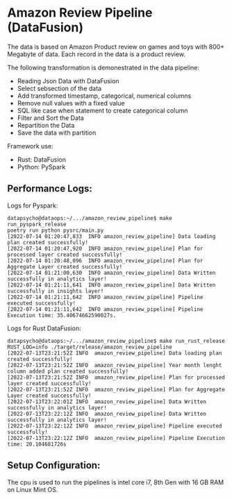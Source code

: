 # Amazon Review Pipeline (DataFusion)
The data is based on Amazon Product review on games and toys with 800+ Megabyte of data. Each record in the data is a product review.

The following transformation is demonestrated in the data pipeline:
- Reading Json Data with DataFusion
- Select sebsection of the data
- Add transformed timestamp, categorical, numerical columns
- Remove null values with a fixed value
- SQL like case when statement to create categorical column
- Filter and Sort the Data
- Repartition the Data
- Save the data with partition

Framework use:
- Rust: DataFusion
- Python: PySpark

## Performance Logs:

Logs for Pyspark:
```
datapsycho@dataops:~/.../amazon_review_pipeline$ make run_pyspark_release 
poetry run python pysrc/main.py
[2022-07-14 01:20:47,833  INFO amazon_review_pipeline] Data loading plan created successfully!
[2022-07-14 01:20:47,920  INFO amazon_review_pipeline] Plan for processed layer created successfully!
[2022-07-14 01:20:48,096  INFO amazon_review_pipeline] Plan for Aggregate Layer created successfully!
[2022-07-14 01:21:00,630  INFO amazon_review_pipeline] Data Written successfully in analytics layer!
[2022-07-14 01:21:11,641  INFO amazon_review_pipeline] Data Written successfully in insights layer!
[2022-07-14 01:21:11,642  INFO amazon_review_pipeline] Pipeline executed successfully!
[2022-07-14 01:21:11,642  INFO amazon_review_pipeline] Pipeline Execution time: 35.40674662590027s.
```

Logs for Rust DataFusion:
```
datapsycho@dataops:~/.../amazon_review_pipeline$ make run_rust_release 
RUST_LOG=info ./target/release/amazon_review_pipeline
[2022-07-13T23:21:52Z INFO  amazon_review_pipeline] Data loading plan created successfully!
[2022-07-13T23:21:52Z INFO  amazon_review_pipeline] Year month lenght column added plan created successfully!
[2022-07-13T23:21:52Z INFO  amazon_review_pipeline] Plan for processed layer created successfully!
[2022-07-13T23:21:52Z INFO  amazon_review_pipeline] Plan for Aggregate Layer created successfully!
[2022-07-13T23:22:01Z INFO  amazon_review_pipeline] Data Written successfully in analytics layer!
[2022-07-13T23:22:12Z INFO  amazon_review_pipeline] Data Written successfully in analytics layer!
[2022-07-13T23:22:12Z INFO  amazon_review_pipeline] Pipeline executed successfully!
[2022-07-13T23:22:12Z INFO  amazon_review_pipeline] Pipeline Execution time: 20.104681726s
```

## Setup Configuration:
The cpu is used to run the pipelines is intel core i7, 8th Gen with 16 GB RAM on Linux Mint OS.